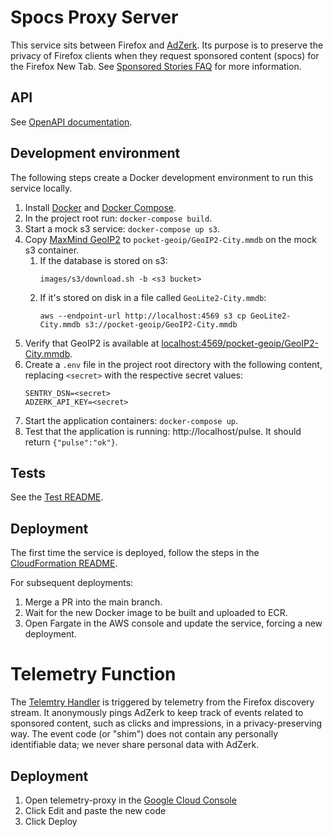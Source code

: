 # Spocs Proxy Server
This service sits between Firefox and [AdZerk](https://adzerk.com/).
Its purpose is to preserve the privacy of Firefox clients when they request sponsored content (spocs) for the Firefox New Tab.
See [Sponsored Stories FAQ](https://help.getpocket.com/article/1142-firefox-new-tab-recommendations#sponsoredstories)
for more information.

## API

See [OpenAPI documentation](https://app.swaggerhub.com/apis-docs/PocketNewTab/PocketProxyServer).

## Development environment
The following steps create a Docker development environment to run this service locally.

1. Install [Docker](https://docs.docker.com/install/) and [Docker Compose](https://docs.docker.com/compose/install/).
2. In the project root run: `docker-compose build`.
3. Start a mock s3 service: `docker-compose up s3`.
4. Copy [MaxMind GeoIP2](https://dev.maxmind.com/geoip/geoip2/geolite2/) to `pocket-geoip/GeoIP2-City.mmdb` on the mock s3 container.
    1. If the database is stored on s3:
        ```
        images/s3/download.sh -b <s3 bucket>
        ```
    2. If it's stored on disk in a file called `GeoLite2-City.mmdb`:
        ```
        aws --endpoint-url http://localhost:4569 s3 cp GeoLite2-City.mmdb s3://pocket-geoip/GeoIP2-City.mmdb
        ```
4. Verify that GeoIP2 is available at [localhost:4569/pocket-geoip/GeoIP2-City.mmdb](http://localhost:4569/pocket-geoip/GeoIP2-City.mmdb).
5. Create a `.env` file in the project root directory with the following content, replacing `<secret>` with the respective secret values:
    ```
    SENTRY_DSN=<secret>
    ADZERK_API_KEY=<secret>
    ```
6. Start the application containers: `docker-compose up`.
7. Test that the application is running: http://localhost/pulse. It should return `{"pulse":"ok"}`.

## Tests
See the [Test README](tests/README.md).

## Deployment

The first time the service is deployed, follow the steps in the [CloudFormation README](cloudformation/README.md).

For subsequent deployments:
1. Merge a PR into the main branch.
2. Wait for the new Docker image to be built and uploaded to ECR.
3. Open Fargate in the AWS console and update the service, forcing a new deployment.

# Telemetry Function
The [Telemtry Handler](app/telemetry/handler.py) is triggered by telemetry from the Firefox discovery stream. It anonymously pings AdZerk to keep track of events related to sponsored content, such as clicks and impressions, in a privacy-preserving way. The event code (or "shim") does not contain any personally identifiable data; we never share personal data with AdZerk.

## Deployment
 
1. Open telemetry-proxy in the [Google Cloud Console](https://console.cloud.google.com) 
2. Click Edit and paste the new code
3. Click Deploy
